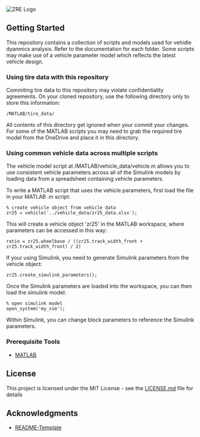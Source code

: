 ![ZRE Logo](./images/Logo_with_zippy_subtext_white.png "Zips Racing Electric Logo")

## Getting Started
This repository contains a collection of scripts and models used for vehidle dyanmics analysis. Refer to the documentation for each folder. Some scripts may make use of a vehicle parameter model which reflects the latest vehicle design.

### Using tire data with this repository
Commiting tire data to this repository may violate confidentiality agreements. On your cloned repository, use the following directory only to store this information:

```
/MATLAB/tire_data/
```

All contents of this directory get ignored when your commit your changes. For some of the MATLAB scripts you may need to grab the required tire model from the OneDrive and place it in this directory.

### Using common vehicle data across multiple scripts
The vehicle model script at /MATLAB/vehicle_data/vehicle.m allows you to use consistent vehicle parameters across all of the Simulink models by loading data from a spreadsheet containing vehicle parameters.

To write a MATLAB script that uses the vehicle parameters, first load the file in your MATLAB .m script:

```
% create vehicle object from vehicle data
zr25 = vehicle('../vehicle_data/zr25_data.xlsx');
```
This will create a vehicle object 'zr25' in the MATLAB workspace, where parameters can be accessed in this way:

```
ratio = zr25.wheelbase / ((zr25.track_width_front + zr25.track_width_front) / 2)
```

If your using Simulink, you need to generate Simulink parameters from the vehicle object:

```
zr25.create_simulink_parameters();
```

Once the Simulink parameters are loaded into the workspace, you can then load the simulink model:

```
% open simulink model
open_system('my_sim');
```

Within Simulink, you can change block parameters to reference the Simulink parameters.

### Prerequisite Tools

- [MATLAB](https://www.mathworks.com/products/matlab.html)

## License

This project is licensed under the MIT License - see the [LICENSE.md](LICENSE.md) file for details

## Acknowledgments

* [README-Template](https://gist.github.com/PurpleBooth/109311bb0361f32d87a2)

